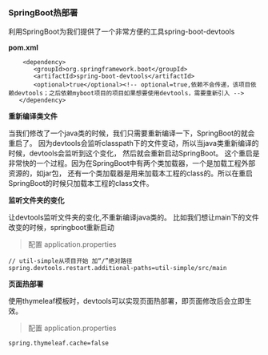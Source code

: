 ### SpringBoot热部署
利用SpringBoot为我们提供了一个非常方便的工具spring-boot-devtools

**pom.xml**

```
    <dependency>  
       <groupId>org.springframework.boot</groupId>  
       <artifactId>spring-boot-devtools</artifactId>  
       <optional>true</optional><!-- optional=true,依赖不会传递，该项目依赖devtools；之后依赖myboot项目的项目如果想要使用devtools，需要重新引入 -->  
   </dependency>
```
   
**重新编译类文件**

<p>当我们修改了一个java类的时候，我们只需要重新编译一下，SpringBoot的就会重启了。
因为devtools会监听classpath下的文件变动，所以当java类重新编译的时候，devtools会监听到这个变化，
然后就会重新启动SpringBoot。
这个重启是非常快的一个过程。因为在SpringBoot中有两个类加载器，一个是加载工程外部资源的，如jar包，
还有一个类加载器是用来加载本工程的class的。所以在重启SpringBoot的时候只加载本工程的class文件。
</p>

**监听文件夹的变化**

让devtools监听文件夹的变化,不重新编译java类的。
比如我们想让main下的文件改变的时候，springboot重新启动

>配置 application.properties

```
// util-simple从项目开始 加“/”绝对路径
spring.devtools.restart.additional-paths=util-simple/src/main
```
</p>

**页面热部署**

使用thymeleaf模板时，devtools可以实现页面热部署，即页面修改后会立即生效。<br/>
>配置 application.properties
```
spring.thymeleaf.cache=false
```